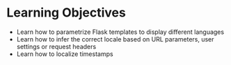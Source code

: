 # Learning Objectives
* Learn how to parametrize Flask templates to display different languages
* Learn how to infer the correct locale based on URL parameters, user settings or request headers
* Learn how to localize timestamps
